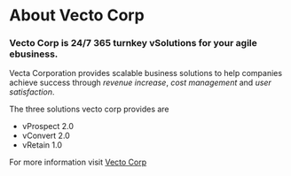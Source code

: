 # About Vecto Corp

### Vecto Corp is 24/7 365 turnkey vSolutions for your agile ebusiness.

Vecta Corporation provides scalable business solutions to help companies achieve success through _revenue_ _increase_, _cost_ _management_ and _user_ _satisfaction_.

The three solutions vecto corp provides are 

* vProspect 2.0
* vConvert 2.0
* vRetain 1.0

For more information visit [Vecto Corp](https://durgahegde.github.io/Assignment1/)
